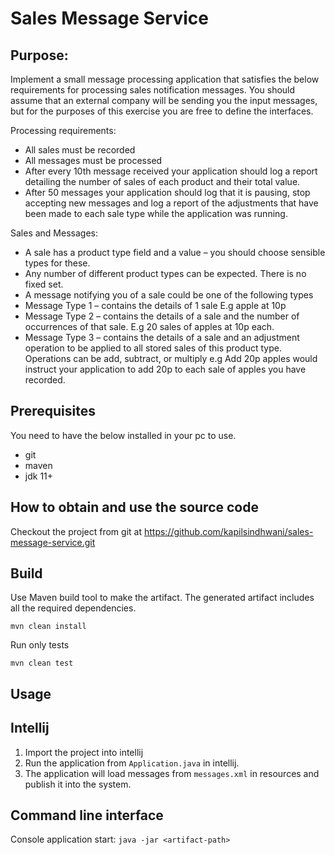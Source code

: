 # Sales Message Service

## Purpose:
Implement a small message processing application that satisfies the below requirements for
processing sales notification messages. You should assume that an external company will be sending
you the input messages, but for the purposes of this exercise you are free to define the interfaces.

Processing requirements:
* All sales must be recorded
* All messages must be processed
* After every 10th message received your application should log a report detailing the number
of sales of each product and their total value.
* After 50 messages your application should log that it is pausing, stop accepting new
messages and log a report of the adjustments that have been made to each sale type while
the application was running.

Sales and Messages:
* A sale has a product type field and a value – you should choose sensible types for these.
* Any number of different product types can be expected. There is no fixed set.
* A message notifying you of a sale could be one of the following types
* Message Type 1 – contains the details of 1 sale E.g apple at 10p
* Message Type 2 – contains the details of a sale and the number of occurrences of
that sale. E.g 20 sales of apples at 10p each.
* Message Type 3 – contains the details of a sale and an adjustment operation to be
applied to all stored sales of this product type. Operations can be add, subtract, or
multiply e.g Add 20p apples would instruct your application to add 20p to each sale
of apples you have recorded.

## Prerequisites
You need to have the below installed in your pc to use.
* git
* maven
* jdk 11+

## How to obtain and use the source code
Checkout the project from git at https://github.com/kapilsindhwani/sales-message-service.git

## Build
Use Maven build tool to make the artifact. The generated artifact includes all the required dependencies.

```
mvn clean install
```
Run only tests
```
mvn clean test
```

## Usage

## Intellij
1. Import the project into intellij
2. Run the application from `Application.java` in intellij.
3. The application will load messages from `messages.xml` in resources and publish it into the system.

## Command line interface
Console application start: ```java -jar <artifact-path>```

